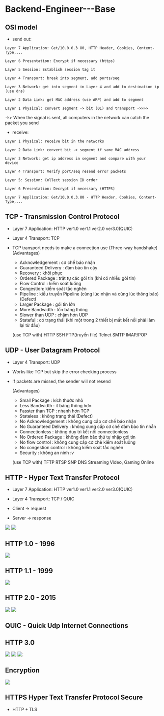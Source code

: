 # Backend-Engineer---Base

## OSI model
- send out:
```
Layer 7 Application: Get/10.0.0.3 80, HTTP Header, Cookies, Content-Type,...
```
```
Layer 6 Presentation: Encrypt if necessary (https)
```
```
Layer 5 Session: Establish session tag it
```
```
Layer 4 Transport: break into segment, add ports/seq
```
```
Layer 3 Network: get into segment in Layer 4 and add to destination ip (use dns)
```
```
Layer 2 Data Link: get MAC address (use ARP) and add to segment
```
```
Layer 1 Physical: convert segment -> bit (01) and transport ->>>>
```
->> When the signal is sent, all computers in the network can catch the packet you send

- receive:
```
Layer 1 Physical: receive bit in the networks
```
```
Layer 2 Data Link: convert bit -> segment if same MAC address
```
```
Layer 3 Network: get ip address in segment and compare with your device 
```
```
Layer 4 Transport: Verify port/seq resend error packets
```
```
Layer 5: Session: Collect session ID order
```
```
Layer 6 Presentation: Decrypt if necessary (HTTPS)
```
```
Layer 7 Application: Get/10.0.0.3.80 - HTTP Header, Cookies, Content-Type,...
```

## TCP - Transmission Control Protocol
- Layer 7 Application: HTTP ver1.0 ver1.1 ver2.0 ver3.0(QUIC)
- Layer 4 Transport: TCP

- TCP transport needs to make a connection use (Three-way handshake)
    (Advantages)
    + Acknowledgement : cơ chế báo nhận
    + Guaranteed Delivery : đảm bảo tin cậy
    + Recovery : khôi phục
    + Ordered Package : trật tự các gói tin (khi có nhiều gói tin)
    + Flow Control : kiểm soát luồng
    + Congestion: kiểm soát tắc nghẽn
    + Pipeline : kiểu truyền Pipeline (cùng lúc nhận và cùng lúc thông báo)
    (Defect)
    + Larger Package : gói tin lớn
    + More Bandwidth : tốn băng thông
    + Slower than UDP : chậm hơn UDP
    + Stateful : có trạng thái (khi một trong 2 thiết bị mất kết nối phải làm lại từ đầu)

    (use TCP with)
    HTTP SSH FTP(truyền file) Telnet SMTP IMAP/POP

## UDP - User Datagram Protocol
- Layer 4 Transport: UDP

- Works like TCP but skip the error checking process
- If packets are missed, the sender will not resend

    (Advantages)
    + Small Package : kích thước nhỏ
    + Less Bandwidth : ít băng thông hơn
    + Fasster than TCP : nhanh hơn TCP
    + Stateless : không trạng thái
    (Defect)
    + No Acknowledgement : không cung cấp cơ chế báo nhận
    + No Guaranteed Delivery : không cung cấp cơ chế đảm bảo tin nhắn
    + Connectionless : không duy trì kết nối connectionless
    + No Ordered Package : không đảm bảo thứ tự nhập gói tin
    + No flow control : không cung cấp cơ chế kiểm soát luồng
    + No congestion control : không kiểm soát tắc nghẽn
    + Security : không an ninh :v

    (use TCP with)
    TFTP RTSP SNP DNS
    Streaming Video, Gaming Online

## HTTP - Hyper Text Transfer Protocol
- Layer 7 Application: HTTP ver1.0 ver1.1 ver2.0 ver3.0(QUIC)
- Layer 4 Transport: TCP / QUIC

- Client -> request
- Server -> response

<img src="./img/http request.png"></img>
<img src="./img/http response.png"></img>

## HTTP 1.0 - 1996
<img src="./img/http1.0.PNG"></img>

## HTTP 1.1 - 1999
<img src="./img/http1.1.PNG"></img>

## HTTP 2.0 - 2015
<img src="./img/http2.0.PNG"></img>
<img src="./img/http2.0_1.PNG"></img>

## QUIC - Quick Udp Internet Connections
## HTTP 3.0
<img src="./img/http3.0.PNG"></img>
<img src="./img/http3.0_1.PNG"></img>
<img src="./img/http3.0_2.PNG"></img>

## Encryption
<img src="./img/Encryption.PNG"></img>

## HTTPS Hyper Text Transfer Protocol Secure
- HTTP + TLS